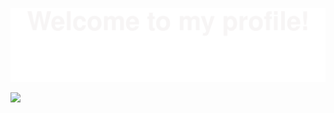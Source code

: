 ![](Bottom_up.svg)

<!--   my-icons -->
<p align="center">

<!--   grid-snake -->
![](https://github.com/zheshigewenti/github-contribution-grid-snake.svg)


</p>
